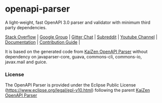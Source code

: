 # openapi-parser

A light-weight, fast OpenAPI 3.0 parser and validator with minimum third party dependencies. 

[Stack Overflow](https://stackoverflow.com/questions/tagged/light-4j) |
[Google Group](https://groups.google.com/forum/#!forum/light-4j) |
[Gitter Chat](https://gitter.im/networknt/light-rest-4j) |
[Subreddit](https://www.reddit.com/r/lightapi/) |
[Youtube Channel](https://www.youtube.com/channel/UCHCRMWJVXw8iB7zKxF55Byw) |
[Documentation](https://doc.networknt.com/library/openapi-parser/) |
[Contribution Guide](https://doc.networknt.com/contribute/) |

It is based on the generated code from [KaiZen OpenAPI Parser](https://github.com/RepreZen/KaiZen-OpenApi-Parser) without
dependency on javaparser-core, guava, commons-cli, commons-io, javax.mail and guice. 

### License

The OpenAPI Parser is provided under the Eclipse Public License (https://www.eclipse.org/legal/epl-v10.html) following the parent [KaiZen OpenAPI Parser](https://github.com/RepreZen/KaiZen-OpenApi-Parser)
